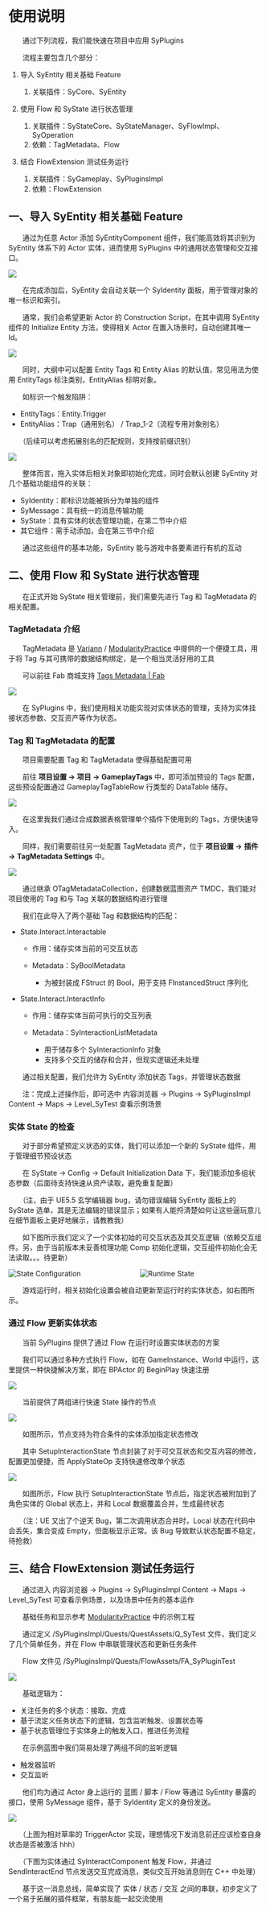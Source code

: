 # 使用说明

　　通过下列流程，我们能快速在项目中应用 SyPlugins

　　流程主要包含几个部分：

1. 导入 SyEntity 相关基础 Feature

   1. 关联插件：SyCore、SyEntity
2. 使用 Flow 和 SyState 进行状态管理

   1. 关联插件：SyStateCore、SyStateManager、SyFlowImpl、SyOperation
   2. 依赖：TagMetadata、Flow
3. 结合 FlowExtension 测试任务运行

   1. 关联插件：SyGameplay、SyPluginsImpl
   2. 依赖：FlowExtension

## 一、导入 SyEntity 相关基础 Feature

　　通过为任意 Actor 添加 SyEntityComponent 组件，我们能高效将其识别为 SyEntity 体系下的 Actor 实体，进而使用 SyPlugins 中的通用状态管理和交互接口。

![](https://w7bm0b0qko.feishu.cn/space/api/box/stream/download/asynccode/?code=NGFiN2I3YWQzZWEwYzcwYjFhN2EwOGE0YWZmNzc4YTdfUmpUVG1ZcFhnUTNpSmVTaXJKUVVnVHJkakNqdW9tVUFfVG9rZW46UUhBNmI0ZlNNb1lva1V4NkpuWGN3NjRPbm9kXzE3NDYxMTIxOTg6MTc0NjExNTc5OF9WNA)

　　在完成添加后，SyEntity 会自动关联一个 SyIdentity 面板，用于管理对象的唯一标识和索引。

　　通常，我们会希望更新 Actor 的 Construction Script，在其中调用 SyEntity 组件的 Initialize Entity 方法，使得相关 Actor 在置入场景时，自动创建其唯一 Id。

![](https://w7bm0b0qko.feishu.cn/space/api/box/stream/download/asynccode/?code=OGFlMjU1ZTA1NGU5YmJjNjYwNWQxMjNjMzQwNDhhZGZfZUdDeWVkUjBwRGRnS1VQV1dEaWNyVUVxZGoxVXN0WlZfVG9rZW46WGE1cGI1dWh3b3E5Tkh4a3VRVWNIQ1dvbmNiXzE3NDYxMTIxOTg6MTc0NjExNTc5OF9WNA)

　　同时，大纲中可以配置 Entity Tags 和 Entity Alias 的默认值，常见用法为使用 EntityTags 标注类别，EntityAlias 标明对象。

　　如标识一个触发陷阱：

* EntityTags：Entity.Trigger
* EntityAlias：Trap（通用别名） / Trap\_1-2（流程专用对象别名）

　　（后续可以考虑拓展别名的匹配规则，支持按前缀识别）

![](https://w7bm0b0qko.feishu.cn/space/api/box/stream/download/asynccode/?code=MjUxZDRlYjBjMWY5OGVjZmM0ZGRkNzkwZjgyNzRmZDRfbkQ0QXdmMmRVS1lDaU5mUnpMNTdxZWFESDFwZ2hzOXZfVG9rZW46REx4NGJobko3b2p4MVp4dUlRNWN3MHhMblljXzE3NDYxMTIxOTg6MTc0NjExNTc5OF9WNA)

　　整体而言，拖入实体后相关对象即初始化完成，同时会默认创建 SyEntity 对几个基础功能组件的关联：

* SyIdentity：即标识功能被拆分为单独的组件
* SyMessage：具有统一的消息传输功能
* SyState：具有实体的状态管理功能，在第二节中介绍
* 其它组件：需手动添加，会在第三节中介绍

　　通过这些组件的基本功能，SyEntity 能与游戏中各要素进行有机的互动

## 二、使用 Flow 和 SyState 进行状态管理

　　在正式开始 SyState 相关管理前，我们需要先进行 Tag 和 TagMetadata 的相关配置。

### TagMetadata 介绍

　　TagMetadata 是 [Variann](https://github.com/Variann) / [ModularityPractice](https://github.com/Variann/ModularityPractice) 中提供的一个便捷工具，用于将 Tag 与其可携带的数据结构绑定，是一个相当灵活好用的工具

　　可以前往 Fab 商城支持 [Tags Metadata | Fab](https://www.fab.com/listings/fb72edfb-c377-4116-b4e4-f4486479bcfa)

![](https://w7bm0b0qko.feishu.cn/space/api/box/stream/download/asynccode/?code=ZjhmZDc3MzU5ZDUzOTkyMzUzMDlkYTJkNGQ1NDNkZjJfTVN6eG9Cdmt5MDNTaHZycnRKbEZBM1cxOG5rdUtoc05fVG9rZW46UzE4bmJJZXVkb04zZUp4OXozZWNxWVQxbmZiXzE3NDYxMTIxOTg6MTc0NjExNTc5OF9WNA)

　　在 SyPlugins 中，我们使用相关功能实现对实体状态的管理，支持为实体挂接状态参数、交互资产等作为状态。

### Tag 和 TagMetadata 的配置

　　项目需要配置 Tag 和 TagMetadata 使得基础配置可用

　　前往 **项目设置 -&gt;**  **项目 -&gt;**  **GameplayTags** 中，即可添加预设的 Tags 配置，这些预设配置通过 GameplayTagTableRow 行类型的 DataTable 储存。

![](https://w7bm0b0qko.feishu.cn/space/api/box/stream/download/asynccode/?code=OTVhNTBhNDNhYmRhNTIwYzE0MGMzNmRhM2QyZDg5MmVfZjlyMXk2TE1KUVRRNk9SM1VyaGd1UEhzRDlmdjhwVDdfVG9rZW46SmVVcWI4ODBRb0pWMzN4UXZuU2M4QlJmbkhlXzE3NDYxMTIxOTg6MTc0NjExNTc5OF9WNA)

　　在这里我我们通过合成数据表格管理单个插件下使用到的 Tags，方便快速导入。

　　同样，我们需要前往另一处配置 TagMetadata 资产，位于 **项目设置 -&gt;**  **插件 -&gt;**  **TagMetadata Settings** 中。

![](https://w7bm0b0qko.feishu.cn/space/api/box/stream/download/asynccode/?code=OGExNzM1MjJhZjVlZTg3MjU4MGU0MmFlMjk1ZTBmODBfTHNOeE9VTHd1MmFwQ2E2ME5TcWd1V1RpT2l3eWlrRzlfVG9rZW46TG1IU2JlREk4b3gzaVB4djZaTmN0a0pHbjlYXzE3NDYxMTIxOTg6MTc0NjExNTc5OF9WNA)

　　通过继承 OTagMetadataCollection，创建数据蓝图资产 TMDC，我们能对项目使用的 Tag 和与 Tag 关联的数据结构进行管理

　　我们在此导入了两个基础 Tag 和数据结构的匹配：

* State.Interact.Interactable

  * 作用：储存实体当前的可交互状态
  * Metadata：SyBoolMetadata

    * 为被封装成 FStruct 的 Bool，用于支持 FInstancedStruct 序列化
* State.Interact.InteractInfo

  * 作用：储存实体当前可执行的交互列表
  * Metadata：SyInteractionListMetadata

    * 用于储存多个 SyInteractionInfo 对象
    * 支持多个交互的储存和合并，但现实逻辑还未处理

　　通过相关配置，我们允许为 SyEntity 添加状态 Tags，并管理状态数据

　　注：完成上述操作后，即可选中 内容浏览器 -\> Plugins -\> SyPluginsImpl Content -\> Maps -\> Level\_SyTest 查看示例场景

### 实体 State 的检查

　　对于部分希望预定义状态的实体，我们可以添加一个新的 SyState 组件，用于管理细节预设状态

　　在 SyState -\> Config -\> Default Initialization Data 下，我们能添加多组状态参数（后面待支持快速从资产读取，避免重复配置）

　　（注，由于 UE5.5 玄学编辑器 bug，请勿错误编辑 SyEntity 面板上的 SyState 选单，其是无法编辑的错误显示；如果有人能捋清楚如何让这些逼玩意儿在细节面板上更好地展示，请教教我）

　　如下图所示我们定义了一个实体初始的可交互状态及其交互逻辑（依赖交互组件。另，由于当前版本未妥善梳理功能 Comp 初始化逻辑，交互组件初始化会无法读取。。。待更新）

<div style="display: flex; flex-direction: row; gap: 20px;">
    <div style="flex: 1;">
        <img src="https://w7bm0b0qko.feishu.cn/space/api/box/stream/download/asynccode/?code=YTAxNTViOTZhMzZhM2ZmZDQ0NDEwYzkwYWU3ZDU5NjVfWkV1U2lNWVJETTNHY0pYQ1pjTmVUN3B1TVhUN3BWQzNfVG9rZW46TDRaU2JKaFgzb0RBZTZ4ZkV2dmNDNHVCbmRiXzE3NDYxMTIxOTg6MTc0NjExNTc5OF9WNA" alt="State Configuration" style="max-width: 100%;">
    </div>
    <div style="flex: 1;">
        <img src="https://w7bm0b0qko.feishu.cn/space/api/box/stream/download/asynccode/?code=NTcyOTU3ZmQzOTc1MGFiYjEyYTdjMTA2MzQ4ZGU2NmVfemZWOFVZR0owUUVnUTZPTDVjN2tITE5YSXJaQTNDckhfVG9rZW46RmE4VGJESmphb3FuVDl4YW5USWNnZFZybkxkXzE3NDYxMTIxOTg6MTc0NjExNTc5OF9WNA" alt="Runtime State" style="max-width: 100%;">
    </div>
</div>

　　游戏运行时，相关初始化设置会被自动更新至运行时的实体状态，如右图所示。

### 通过 Flow 更新实体状态

　　当前 SyPlugins 提供了通过 Flow 在运行时设置实体状态的方案

　　我们可以通过多种方式执行 Flow，如在 GameInstance、World 中运行，这里提供一种快捷解决方案，即在 BPActor 的 BeginPlay 快速注册

![](https://w7bm0b0qko.feishu.cn/space/api/box/stream/download/asynccode/?code=OGRkMTdkNjkyNzEwZmZkYzJmMDIyMThmMWEzMjI3NTRfcHFNN0UyNFJpdG5kYXJPWmxiWmdrdEhXUWVoMGdZeTZfVG9rZW46WlYwaGJuRXhJb1NuN2R4QjlQSWNtVlpsbm5kXzE3NDYxMTIxOTg6MTc0NjExNTc5OF9WNA)

　　当前提供了两组进行快速 State 操作的节点

![](https://w7bm0b0qko.feishu.cn/space/api/box/stream/download/asynccode/?code=NWZjZjZmNDc1NmU4Mjk3YjM4N2Q2NWVmNGI5YzU1Mjlfc3RZaFRYanRnMXVhZzNyWDlWUVpPUEFZV3VxcjZqVGJfVG9rZW46R0Z5amJFNHVUb2RLaW14cWxXV2NaYUw3blVkXzE3NDYxMTIxOTg6MTc0NjExNTc5OF9WNA)

　　如图所示，节点支持为符合条件的实体添加指定状态修改

　　其中 SetupInteractionState 节点封装了对于可交互状态和交互内容的修改，配置更加便捷，而 ApplyStateOp 支持快速修改单个状态

![](https://w7bm0b0qko.feishu.cn/space/api/box/stream/download/asynccode/?code=YzU0NzFmNzNhZDI2MjcxYTA1MTExYTJhNGIyNTg1OTZfNk55Z1Z5ZWp0YUs2WDV3YldjZTdqS0pxZTk0Wmd6a0hfVG9rZW46SlA4VmJpdFhsb0lPcmV4QTU1Y2MwYTQ4bk5GXzE3NDYxMTIxOTg6MTc0NjExNTc5OF9WNA)

　　如图所示，Flow 执行 SetupInteractionState 节点后，指定状态被附加到了角色实体的 Global 状态上，并和 Local 数据覆盖合并，生成最终状态

　　（注：UE 又出了个逆天 Bug，第二次调用状态合并时，Local 状态在代码中会丢失，集合变成 Empty，但面板显示正常。该 Bug 导致默认状态配置不稳定，待抢救）

## 三、结合 FlowExtension 测试任务运行

　　通过进入 内容浏览器 -\> Plugins -\> SyPluginsImpl Content -\> Maps -\> Level\_SyTest 可查看示例场景，以及场景中任务的基本运作

　　基础任务和显示参考 [ModularityPractice](https://github.com/Variann/ModularityPractice) 中的示例工程

　　通过定义 /SyPluginsImpl/Quests/QuestAssets/Q\_SyTest 文件，我们定义了几个简单任务，并在 Flow 中串联管理状态和更新任务条件

　　Flow 文件见 /SyPluginsImpl/Quests/FlowAssets/FA\_SyPluginTest

![](https://w7bm0b0qko.feishu.cn/space/api/box/stream/download/asynccode/?code=YTM1MmZmMDEwMWY1NzBkODFiOWMzZDc2NzYwOWZlYTVfa2Z2TjdFZjJoUUhnenE4MVZDbU9QZUJYb0JiRlBBQVpfVG9rZW46SVhzNGJKT3kwb3dlZ1N4SmVxTWNhU3cxbnljXzE3NDYxMTIxOTg6MTc0NjExNTc5OF9WNA)

　　基础逻辑为：

* 关注任务的多个状态：接取、完成
* 基于流定义任务状态下的逻辑，包含监听触发、设置状态等
* 基于状态管理位于实体身上的触发入口，推进任务流程

　　在示例蓝图中我们简易处理了两组不同的监听逻辑

* 触发器监听
* 交互监听

　　他们均为通过 Actor 身上运行的 蓝图 / 脚本 / Flow 等通过 SyEntity 暴露的接口，使用 SyMessage 组件，基于 SyIdentity 定义的身份发送。

![](https://w7bm0b0qko.feishu.cn/space/api/box/stream/download/asynccode/?code=MWQ2ZjE2ZmY1MDZmMDI0NjBhNmFlOGNjNTE0MmRjOGNfaG5jWmdWelI5UVR2aVJ1TzBTb1NUTzVVR0cwaG10OVRfVG9rZW46WFZENmJ5c29Yb3V3VDh4TG80NmNib2czblpmXzE3NDYxMTIxOTg6MTc0NjExNTc5OF9WNA)

　　（上图为相对草率的 TriggerActor 实现，理想情况下发消息前还应该检查自身状态是否被激活 hhh）

　　（下图为实体通过 SyInteractComponent 触发 Flow，并通过 SendInteractEnd 节点发送交互完成消息，类似交互开始消息则在 C++ 中处理）


　　基于这一消息总线，简单实现了 实体 / 状态 / 交互 之间的串联，初步定义了一个易于拓展的插件框架，有朋友能一起交流使用
